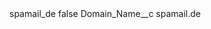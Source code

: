 <?xml version="1.0" encoding="UTF-8"?>
<CustomMetadata xmlns="http://soap.sforce.com/2006/04/metadata" xmlns:xsi="http://www.w3.org/2001/XMLSchema-instance" xmlns:xsd="http://www.w3.org/2001/XMLSchema">
    <label>spamail_de</label>
    <protected>false</protected>
    <values>
        <field>Domain_Name__c</field>
        <value xsi:type="xsd:string">spamail.de</value>
    </values>
</CustomMetadata>
